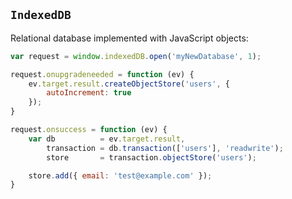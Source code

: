 ## `IndexedDB`

Relational database implemented with JavaScript objects:

```js
var request = window.indexedDB.open('myNewDatabase', 1);

request.onupgradeneeded = function (ev) {
	ev.target.result.createObjectStore('users', {
		autoIncrement: true
	});
}

request.onsuccess = function (ev) {
	var db          = ev.target.result,
	    transaction = db.transaction(['users'], 'readwrite');
	    store       = transaction.objectStore('users');

	store.add({ email: 'test@example.com' });
}
```